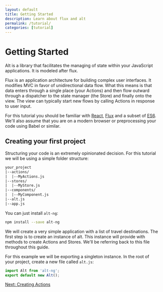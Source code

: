```yaml
---
layout: default
title: Getting Started
description: Learn about flux and alt
permalink: /tutorial/
categories: [tutorial]
---
```


# Getting Started

Alt is a library that facilitates the managing of state within your JavaScript applications. It is modeled after flux.

Flux is an application architecture for building complex user interfaces. It modifies MVC in favor of unidirectional data flow. 
What this means is that data enters through a single place (your Actions) and then flow outward through a dispatcher to the state manager 
(the Store) and finally onto the view. The view can typically start new flows by calling Actions in response to user input.

For this tutorial you should be familiar with [React](https://facebook.github.io/react/), [Flux](http://facebook.github.io/flux/) 
and a subset of [ES6](https://people.mozilla.org/~jorendorff/es6-draft.html). We'll also assume that you are on a modern browser or preprocessing 
your code using Babel or similar. 

## Creating your first project

Structuring your code is an extremely opinionated decision. For this tutorial we will be using a simple folder structure:

```txt
your_project
|--actions/
|  |--MyActions.js
|--stores/
|  |--MyStore.js
|--components/
|  |--MyComponent.js
|--alt.js
|--app.js
```

You can just install `alt-ng`:

```sh
npm install --save alt-ng
```

We will create a very simple application with a list of travel destinations. The first step is to create an instance of alt. 
This instance will provide with methods to create Actions and Stores. We'll be referring back to this file throughout this guide.

For this example we will be exporting a singleton instance. In the root of your project, create a new file called `alt.js`:

```js
import Alt from 'alt-ng';
export default new Alt();
```

<div class="form-actions">
  <a class="btn btn-primary" href="./actions">Next: Creating Actions</a>
</div>
